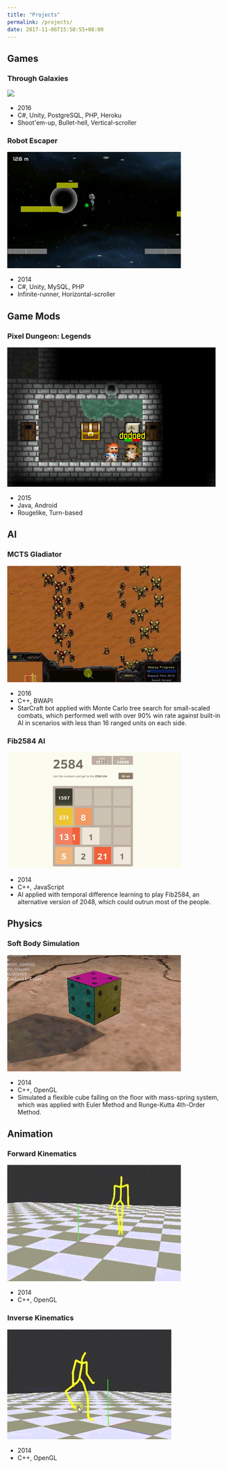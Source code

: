 ```yaml
---
title: "Projects"
permalink: /projects/
date: 2017-11-06T15:50:55+08:00
---
```


## Games

### Through Galaxies

[![](/assets/images/ThroughGalaxies.gif)](https://nagachiang.itch.io/through-galaxies)

- 2016
- C#, Unity, PostgreSQL, PHP, Heroku
- Shoot'em-up, Bullet-hell, Vertical-scroller

### Robot Escaper

[![](/assets/images/RobotEscaper.gif)](https://nagachiang.github.io/robot-escaper/)

- 2014
- C#, Unity, MySQL, PHP
- Infinite-runner, Horizontal-scroller

## Game Mods

### Pixel Dungeon: Legends

[![](/assets/images/PixelDungeonLegends.png)](https://nagachiang.github.io/pixel-dungeon-legends/)

- 2015
- Java, Android
- Rougelike, Turn-based

## AI

### MCTS Gladiator

[![](/assets/images/MCTSGladiator.gif)](https://github.com/NagaChiang/MCTSGladiator)

- 2016
- C++, BWAPI
- StarCraft bot applied with Monte Carlo tree search for small-scaled combats, which performed well
with over 90% win rate against built-in AI in scenarios with less than 16 ranged units on each side. 

### Fib2584 AI

[![](/assets/images/Fib2584.gif)](https://nagachiang.github.io/fib2584-ai/)

- 2014
- C++, JavaScript
- AI applied with temporal difference learning to play Fib2584, an alternative version of 2048, which could
outrun most of the people.

## Physics

### Soft Body Simulation

[![](/assets/images/SoftBodySimulation.gif)](https://nagachiang.github.io/soft-body-simulation/)

- 2014
- C++, OpenGL
- Simulated a flexible cube falling on the floor with mass-spring system, which was applied with
Euler Method and Runge-Kutta 4th-Order Method.

## Animation

### Forward Kinematics

[![](/assets/images/FK.gif)](https://nagachiang.github.io/forward-kinematics/)

- 2014
- C++, OpenGL

### Inverse Kinematics

[![](/assets/images/IK.gif)](https://nagachiang.github.io/inverse-kinematics/)

- 2014
- C++, OpenGL
